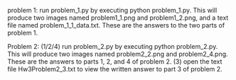 problem 1:
run problem_1.py by executing python problem_1.py. This will produce two images named problem1_1.png and problem1_2.png, and a text file named problem_1_1_data.txt. These are the answers to the two parts of problem 1.

Problem 2:
(1/2/4) run problem_2.py by executing python problem_2.py. This will produce two images named problem2_2.png and problem2_4.png. These are the answers to parts 1, 2, and 4 of problem 2.
(3) open the text file Hw3Problem2_3.txt to view the written answer to part 3 of problem 2.
